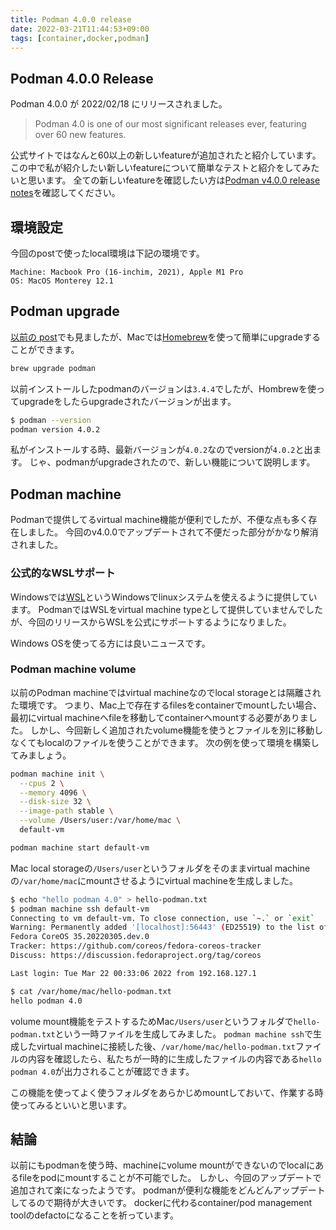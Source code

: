 ```yaml
---
title: Podman 4.0.0 release
date: 2022-03-21T11:44:53+09:00
tags: [container,docker,podman]
---
```

## Podman 4.0.0 Release

Podman 4.0.0 が 2022/02/18 にリリースされました。

> Podman 4.0 is one of our most significant releases ever, featuring over 60 new features.

公式サイトではなんと60以上の新しいfeatureが追加されたと紹介しています。 この中で私が紹介したい新しいfeatureについて簡単なテストと紹介をしてみたいと思います。 全ての新しいfeatureを確認したい方は[Podman v4.0.0 release notes](https://github.com/containers/podman/releases/tag/v4.0.0)を確認してください。

## 環境設定

今回のpostで使ったlocal環境は下記の環境です。

```text
Machine: Macbook Pro (16-inchim, 2021), Apple M1 Pro
OS: MacOS Monterey 12.1
```

## Podman upgrade

[以前の post](/posts/docker-alternatives-podman/index.ja.md")でも見ましたが、Macでは[Homebrew](https://brew.sh/index_ko)を使って簡単にupgradeすることができます。

```sh
brew upgrade podman
```

以前インストールしたpodmanのバージョンは`3.4.4`でしたが、Hombrewを使ってupgradeをしたらupgradeされたバージョンが出ます。

```sh
$ podman --version
podman version 4.0.2
```

私がインストールする時、最新バージョンが`4.0.2`なのでversionが`4.0.2`と出ます。 じゃ、podmanがupgradeされたので、新しい機能について説明します。

## Podman machine

Podmanで提供してるvirtual machine機能が便利でしたが、不便な点も多く存在しました。 今回のv4.0.0でアップデートされて不便だった部分がかなり解消されました。

### 公式的なWSLサポート

Windowsでは[WSL](https://docs.microsoft.com/ko-kr/windows/wsl/)というWindowsでlinuxシステムを使えるように提供しています。 PodmanではWSLをvirtual machine typeとして提供していませんでしたが、今回のリリースからWSLを公式にサポートするようになりました。

Windows OSを使ってる方には良いニュースです。

### Podman machine volume

以前のPodman machineではvirtual machineなのでlocal storageとは隔離された環境です。 つまり、Mac上で存在するfilesをcontainerでmountしたい場合、最初にvirtual machineへfileを移動してcontainerへmountする必要がありました。 しかし、今回新しく追加されたvolume機能を使うとファイルを別に移動しなくてもlocalのファイルを使うことができます。 次の例を使って環境を構築してみましょう。

```sh
podman machine init \
  --cpus 2 \
  --memory 4096 \
  --disk-size 32 \
  --image-path stable \
  --volume /Users/user:/var/home/mac \
  default-vm

podman machine start default-vm
```

Mac local storageの`/Users/user`というフォルダをそのままvirtual machineの`/var/home/mac`にmountさせるようにvirtual machineを生成しました。

```sh
$ echo "hello podman 4.0" > hello-podman.txt
$ podman machine ssh default-vm
Connecting to vm default-vm. To close connection, use `~.` or `exit`
Warning: Permanently added '[localhost]:56443' (ED25519) to the list of known hosts.
Fedora CoreOS 35.20220305.dev.0
Tracker: https://github.com/coreos/fedora-coreos-tracker
Discuss: https://discussion.fedoraproject.org/tag/coreos

Last login: Tue Mar 22 00:33:06 2022 from 192.168.127.1

$ cat /var/home/mac/hello-podman.txt
hello podman 4.0
```

volume mount機能をテストするためMac`/Users/user`というフォルダで`hello-podman.txt`という一時ファイルを生成してみました。 `podman machine ssh`で生成したvirtual machineに接続した後、`/var/home/mac/hello-podman.txt`ファイルの内容を確認したら、私たちが一時的に生成したファイルの内容である`hello podman 4.0`が出力されることが確認できます。

この機能を使ってよく使うフォルダをあらかじめmountしておいて、作業する時使ってみるといいと思います。

## 結論

以前にもpodmanを使う時、machineにvolume mountができないのでlocalにあるfileをpodにmountすることが不可能でした。 しかし、今回のアップデートで追加されて楽になったようです。 podmanが便利な機能をどんどんアップデートしてるので期待が大きいです。 dockerに代わるcontainer/pod management toolのdefactoになることを祈っています。

